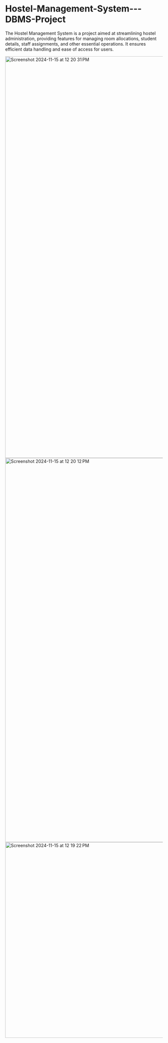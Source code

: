# Hostel-Management-System---DBMS-Project
The Hostel Management System is a project aimed at streamlining hostel administration, providing features for managing room allocations, student details, staff assignments, and other essential operations. It ensures efficient data handling and ease of access for users.


<img width="1283" alt="Screenshot 2024-11-15 at 12 20 31 PM" src="https://github.com/user-attachments/assets/25f9abb4-29e1-44e6-a616-117a9de4f284">


<img width="1227" alt="Screenshot 2024-11-15 at 12 20 12 PM" src="https://github.com/user-attachments/assets/5ad5d89a-5c8c-4902-888e-624a4525d3bc">

<img width="625" alt="Screenshot 2024-11-15 at 12 19 22 PM" src="https://github.com/user-attachments/assets/93cc91ec-34d4-461b-aa3a-75eca05fa182">

